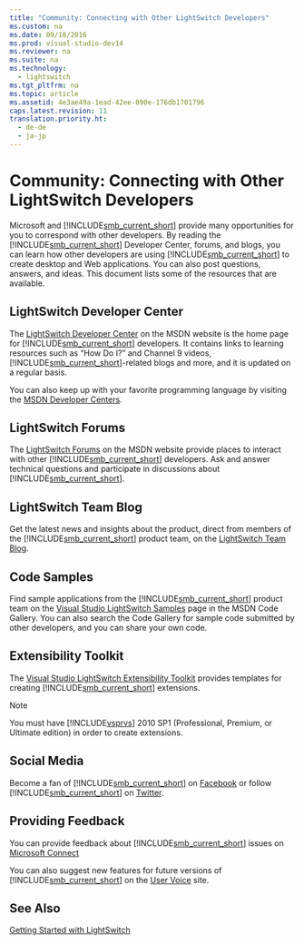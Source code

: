 ```yaml
---
title: "Community: Connecting with Other LightSwitch Developers"
ms.custom: na
ms.date: 09/18/2016
ms.prod: visual-studio-dev14
ms.reviewer: na
ms.suite: na
ms.technology: 
  - lightswitch
ms.tgt_pltfrm: na
ms.topic: article
ms.assetid: 4e3ae49a-1ead-42ee-890e-176db1701796
caps.latest.revision: 11
translation.priority.ht: 
  - de-de
  - ja-jp
---
```

# Community: Connecting with Other LightSwitch Developers
Microsoft and [!INCLUDE[smb_current_short](../vs140/includes/smb_current_short_md.md)] provide many opportunities for you to correspond with other developers. By reading the [!INCLUDE[smb_current_short](../vs140/includes/smb_current_short_md.md)] Developer Center, forums, and blogs, you can learn how other developers are using [!INCLUDE[smb_current_short](../vs140/includes/smb_current_short_md.md)] to create desktop and Web applications. You can also post questions, answers, and ideas. This document lists some of the resources that are available.  
  
## LightSwitch Developer Center  
 The [LightSwitch Developer Center](http://go.microsoft.com/fwlink/?LinkId=132603) on the MSDN website is the home page for [!INCLUDE[smb_current_short](../vs140/includes/smb_current_short_md.md)] developers. It contains links to learning resources such as “How Do I?” and Channel 9 videos, [!INCLUDE[smb_current_short](../vs140/includes/smb_current_short_md.md)]-related blogs and more, and it is updated on a regular basis.  
  
 You can also keep up with your favorite programming language by visiting the [MSDN Developer Centers](http://go.microsoft.com/fwlink/?LinkId=150459).  
  
## LightSwitch Forums  
 The [LightSwitch Forums](http://go.microsoft.com/fwlink/?LinkId=132604) on the MSDN website provide places to interact with other [!INCLUDE[smb_current_short](../vs140/includes/smb_current_short_md.md)] developers. Ask and answer technical questions and participate in discussions about [!INCLUDE[smb_current_short](../vs140/includes/smb_current_short_md.md)].  
  
## LightSwitch Team Blog  
 Get the latest news and insights about the product, direct from members of the [!INCLUDE[smb_current_short](../vs140/includes/smb_current_short_md.md)] product team, on the [LightSwitch Team Blog](http://go.microsoft.com/fwlink/?LinkId=180661).  
  
## Code Samples  
 Find sample applications from the [!INCLUDE[smb_current_short](../vs140/includes/smb_current_short_md.md)] product team on the [Visual Studio LightSwitch Samples](http://go.microsoft.com/fwlink/?LinkID=208915) page in the MSDN Code Gallery. You can also search the Code Gallery for sample code submitted by other developers, and you can share your own code.  
  
## Extensibility Toolkit  
 The [Visual Studio LightSwitch Extensibility Toolkit](http://go.microsoft.com/fwlink/?LinkID=248549) provides templates for creating [!INCLUDE[smb_current_short](../vs140/includes/smb_current_short_md.md)] extensions.  
  
> [!NOTE]
>  You must have [!INCLUDE[vsprvs](../vs140/includes/vsprvs_md.md)] 2010 SP1 (Professional, Premium, or Ultimate edition) in order to create extensions.  
  
## Social Media  
 Become a fan of [!INCLUDE[smb_current_short](../vs140/includes/smb_current_short_md.md)] on [Facebook](http://go.microsoft.com/fwlink/?LinkID=209001) or follow [!INCLUDE[smb_current_short](../vs140/includes/smb_current_short_md.md)] on [Twitter](http://go.microsoft.com/fwlink/?LinkID=209002).  
  
## Providing Feedback  
 You can provide feedback about [!INCLUDE[smb_current_short](../vs140/includes/smb_current_short_md.md)] issues on [Microsoft Connect](http://go.microsoft.com/fwlink/?LinkID=150463)  
  
 You can also suggest new features for future versions of [!INCLUDE[smb_current_short](../vs140/includes/smb_current_short_md.md)] on the [User Voice](http://visualstudio.uservoice.com/forums/121579-visual-studio) site.  
  
## See Also  
 [Getting Started with LightSwitch](../vs140/Getting-Started-with-LightSwitch.md)